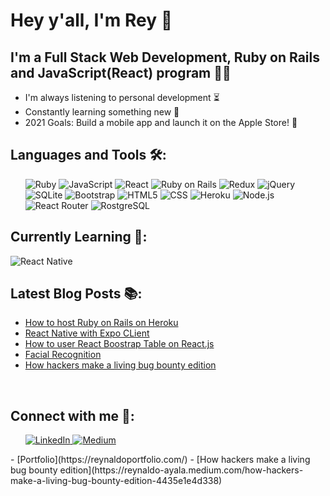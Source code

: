 # Hey y'all, I'm Rey 👋
## I'm a Full Stack Web Development, Ruby on Rails and JavaScript(React) program 👨‍💻

- I'm always listening to personal development ⏳
- Constantly learning something new 🧠
- 2021 Goals: Build a mobile app and launch it on the Apple Store! 📲

## Languages and Tools 🛠:
<ul>
   
   <img src='https://img.shields.io/badge/Ruby-CC342D?style=for-the-badge&logo=ruby&logoColor=white' alt='Ruby' /> 

   <img src='https://img.shields.io/badge/JavaScript-F7DF1E?style=for-the-badge&logo=javascript&logoColor=black' alt='JavaScript' />

   <img src='https://img.shields.io/badge/React-20232A?style=for-the-badge&logo=react&logoColor=61DAFB' alt='React' />

   <img src='https://img.shields.io/badge/Ruby_on_Rails-CC0000?style=for-the-badge&logo=ruby-on-rails&logoColor=white' alt='Ruby on Rails' />

   <img src='https://img.shields.io/badge/Redux-593D88?style=for-the-badge&logo=redux&logoColor=white' alt='Redux'>

   <img src='https://img.shields.io/badge/jQuery-0769AD?style=for-the-badge&logo=jquery&logoColor=white' alt='jQuery' />

   <img src='https://img.shields.io/badge/SQLite-07405E?style=for-the-badge&logo=sqlite&logoColor=white' alt='SQLite' />
   
   <img src='https://img.shields.io/badge/Bootstrap-563D7C?style=for-the-badge&logo=bootstrap&logoColor=white' alt='Bootstrap' />
   
   <img src='https://img.shields.io/badge/HTML-239120?style=for-the-badge&logo=html5&logoColor=white' alt='HTML5' />
   
   <img src='https://img.shields.io/badge/CSS-239120?&style=for-the-badge&logo=css3&logoColor=white' alt='CSS' />
   
   <img src='https://img.shields.io/badge/Heroku-430098?style=for-the-badge&logo=heroku&logoColor=white' alt='Heroku' />
   
   <img src='https://img.shields.io/badge/Node.js-43853D?style=for-the-badge&logo=node.js&logoColor=white' alt='Node.js' />
   
   <img src='https://img.shields.io/badge/React_Router-CA4245?style=for-the-badge&logo=react-router&logoColor=white' alt='React Router' />
   
   <img src='https://img.shields.io/badge/PostgreSQL-316192?style=for-the-badge&logo=postgresql&logoColor=white' alt='RostgreSQL' />

</ul>

## Currently Learning 💭:
   <img src='https://img.shields.io/badge/React_Native-20232A?style=for-the-badge&logo=react&logoColor=61DAFB' alt='React Native' />
   

## Latest Blog Posts 📚:
<!-- BLOG-POST-LIST:START -->
- [How to host Ruby on Rails on Heroku](https://reynaldo-ayala.medium.com/how-to-connect-ruby-on-rails-api-to-heroku-93dcfb122835)
- [React Native with Expo CLient](https://reynaldo-ayala.medium.com/see-your-react-native-app-on-your-phone-with-expo-client-2d706b981fbe)
- [How to user React Boostrap Table on React.js](https://reynaldo-ayala.medium.com/how-to-use-react-bootstrap-table-on-react-js-d7006564b297)
- [Facial Recognition](https://reynaldo-ayala.medium.com/facial-recognition-with-javascript-4bf928320957)
- [How hackers make a living bug bounty edition](https://reynaldo-ayala.medium.com/how-hackers-make-a-living-bug-bounty-edition-4435e1e4d338)
<!-- BLOG-POST-LIST:END -->

<br>

## Connect with me 👥:
<ul>
   <a align='left' href='https://www.linkedin.com/in/reynaldo-ayala-1b18b172/' alt='Reynaldo Ayala'> <img src='https://img.shields.io/badge/LinkedIn-0077B5?style=for-the-badge&logo=linkedin&logoColor=white' alt='LinkedIn' /> </a>
   <a href='https://reynaldo-ayala.medium.com/' alt='devjoe' > <img src='https://img.shields.io/badge/Medium-12100E?style=for-the-badge&logo=medium&logoColor=white' alt='Medium' /> </a>
</ul>
- [Portfolio](https://reynaldoportfolio.com/)
- [How hackers make a living bug bounty edition](https://reynaldo-ayala.medium.com/how-hackers-make-a-living-bug-bounty-edition-4435e1e4d338)

